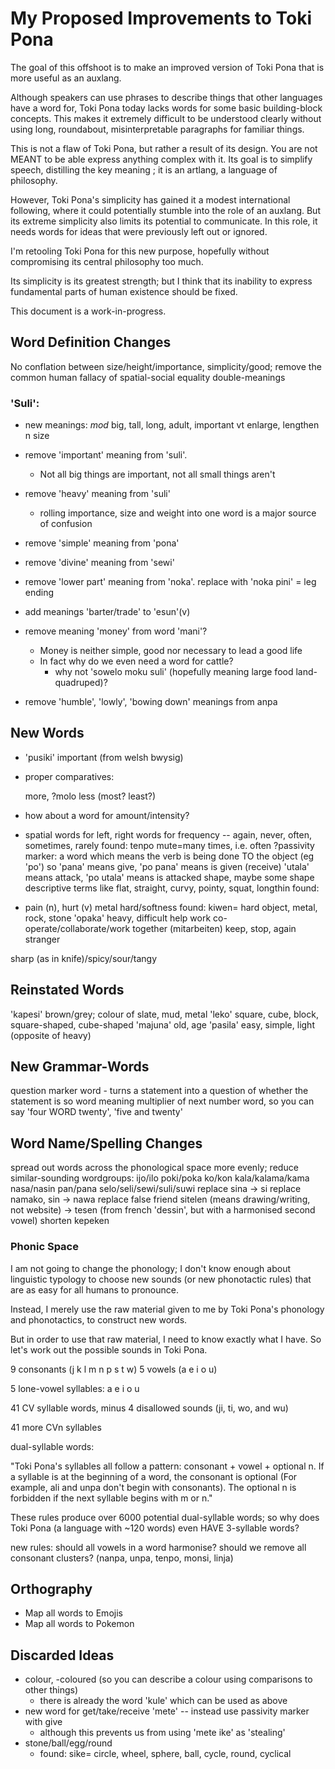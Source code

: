 My Proposed Improvements to Toki Pona
=====================================

The goal of this offshoot is to make an improved version of Toki Pona that is more useful 
as an auxlang.

Although speakers can use phrases to describe things that other languages have a word for,
Toki Pona today lacks words for some basic building-block concepts.
This makes it extremely difficult to be understood clearly without using long,
roundabout, misinterpretable paragraphs for familiar things.

This is not a flaw of Toki Pona, but rather a result of its design.
You are not MEANT to be able express anything complex with it.
Its goal is to simplify speech, distilling the key meaning ; it is an artlang, a language of philosophy.

However, Toki Pona's simplicity has gained it a modest international following,
where it could potentially stumble into the role of an auxlang.
But its extreme simplicity also limits its potential to communicate.
In this role, it needs words for ideas that were previously left out or ignored.

I'm retooling Toki Pona for this new purpose, 
hopefully without compromising its central philosophy too much.

Its simplicity is its greatest strength; 
but I think that its inability to express fundamental parts of human existence should be fixed.

This document is a work-in-progress.

Word Definition Changes
-----------------------

No conflation between size/height/importance, simplicity/good;
    remove the common human fallacy of spatial-social equality double-meanings
### 'Suli':

* new meanings: 
*mod* big, tall, long, adult, important
vt	enlarge, lengthen
n	size
* remove 'important' meaning from 'suli'. 
    - Not all big things are important, not all small things aren't
* remove 'heavy' meaning from 'suli'
    - rolling importance, size and weight into one word is a major source of confusion  

* remove 'simple' meaning from 'pona'
* remove 'divine' meaning from 'sewi'
* remove 'lower part' meaning from 'noka'. replace with 'noka pini' = leg ending
* add meanings 'barter/trade' to 'esun'(v)
* remove meaning 'money' from word 'mani'?
    - Money is neither simple, good nor necessary to lead a good life
    - In fact why do we even need a word for cattle?
        - why not 'sowelo moku suli' (hopefully meaning large food land-quadruped)?
* remove 'humble', 'lowly', 'bowing down' meanings from anpa

New Words
---------
* 'pusiki' important (from welsh bwysig)

* proper comparatives:

    more, ?molo
    less 
    (most? 
    least?)

* how about a word for amount/intensity?
* spatial words for left, right
words for frequency -- again, never, often, sometimes, rarely
    found: tenpo mute=many times, i.e. often
?passivity marker: a word which means the verb is being done TO the object (eg 'po')
    so 'pana' means give, 'po pana' means is given (receive)
    'utala' means attack, 'po utala' means is attacked
shape,
    maybe some shape descriptive terms like flat, straight, curvy, pointy, squat, longthin
    found:
* pain (n), hurt (v)
metal
hard/softness
    found: kiwen= hard object, metal, rock, stone
'opaka' heavy, difficult
help
work
co-operate/collaborate/work together (mitarbeiten)
keep, stop, again
stranger

sharp (as in knife)/spicy/sour/tangy

Reinstated Words
----------------

'kapesi' brown/grey; colour of slate, mud, metal
'leko' square, cube, block, square-shaped, cube-shaped
'majuna' old, age
'pasila' easy, simple, light (opposite of heavy)



New Grammar-Words
-------------

question marker word - turns a statement into a question of whether the statement is so
word meaning multiplier of next number word, so you can say 'four WORD twenty', 'five and twenty'

Word Name/Spelling Changes
--------------------------
spread out words across the phonological space more evenly; reduce similar-sounding wordgroups:
    ijo/ilo
    poki/poka
    ko/kon
    kala/kalama/kama
    nasa/nasin
    pan/pana
    selo/seli/sewi/suli/suwi
replace sina -> si
replace namako, sin -> nawa
replace false friend sitelen (means drawing/writing, not website) -> tesen 
    (from french 'dessin', but with a harmonised second vowel)
shorten kepeken

### Phonic Space

I am not going to change the phonology;
I don't know enough about linguistic typology to choose new sounds (or new phonotactic rules)
that are as easy for all humans to pronounce.

Instead, I merely use the raw material given to me by Toki Pona's phonology and phonotactics,
to construct new words.

But in order to use that raw material, I need to know exactly what I have.
So let's work out the possible sounds in Toki Pona.

9 consonants (j k l m n p s t w)
5 vowels (a e i o u)

5 lone-vowel syllables: a e i o u

41 CV syllable words, minus 4 disallowed sounds (ji, ti, wo, and wu)

41 more CVn syllables

dual-syllable words:

"Toki Pona's syllables all follow a pattern: consonant + vowel + optional n. 
If a syllable is at the beginning of a word, the consonant is optional
(For example, ali and unpa don't begin with consonants).
The optional n is forbidden if the next syllable begins with m or n."

These rules produce over 6000 potential dual-syllable words;
so why does Toki Pona (a language with ~120 words) even HAVE 3-syllable words?

new rules: should all vowels in a word harmonise?
should we remove all consonant clusters? (nanpa, unpa, tenpo, monsi, linja)

Orthography
----------

* Map all words to Emojis
* Map all words to Pokemon

Discarded Ideas
---------------

* colour, -coloured (so you can describe a colour using comparisons to other things)
    - there is already the word 'kule' which can be used as above
* new word for get/take/receive 'mete' -- instead use passivity marker with give
    - although this prevents us from using 'mete ike' as 'stealing'
* stone/ball/egg/round
    - found: sike=     circle, wheel, sphere, ball, cycle, round, cyclical
